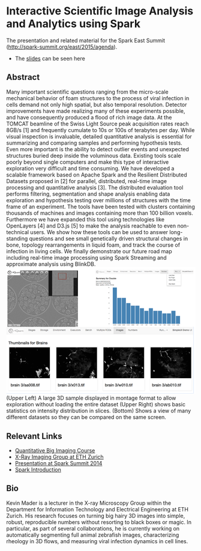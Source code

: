 # Interactive Scientific Image Analysis and Analytics using Spark
The presentation and related material for the Spark East Summit (http://spark-summit.org/east/2015/agenda).
- The [slides](https://rawgithub.com/4Quant/spark-east-2015/master/InteractiveAnalysis.html) can be seen here

## Abstract
Many important scientific questions ranging from the micro-scale mechanical behavior of foam structures to the process of viral infection in cells demand not only high spatial, but also temporal resolution. Detector improvements have made realizing many of these experiments possible, and have consequently produced a flood of rich image data. At the TOMCAT beamline of the Swiss Light Source peak acquisition rates reach 8GB/s [1] and frequently cumulate to 10s or 100s of terabytes per day. While visual inspection is invaluable, detailed quantitative analysis is essential for summarizing and comparing samples and performing hypothesis tests. Even more important is the ability to detect outlier events and unexpected structures buried deep inside the voluminous data. Existing tools scale poorly beyond single computers and make this type of interactive exploration very difficult and time consuming. We have developed a scalable framework based on Apache Spark and the Resilient Distributed Datasets proposed in [2] for parallel, distributed, real-time image processing and quantitative analysis [3]. The distributed evaluation tool performs filtering, segmentation and shape analysis enabling data exploration and hypothesis testing over millions of structures with the time frame of an experiment. The tools have been tested with clusters containing thousands of machines and images containing more than 100 billion voxels. Furthermore we have expanded this tool using technologies like OpenLayers [4] and D3.js [5] to make the analysis reachable to even non-technical users. We show how these tools can be used to answer long-standing questions and see small genetically driven structural changes in bone, topology rearrangements in liquid foam, and track the course of infection in living cells. We finally demonstrate our future road map including real-time image processing using Spark Streaming and approximate analysis using BlinkDB. 
![Figure 1](SparkDemo.png) 
(Upper Left) A large 3D sample displayed in montage format to allow exploration without loading the entire dataset (Upper Right) shows basic statistics on intensity distribution in slices. (Bottom) Shows a view of many different datasets so they can be compared on the same screen.

## Relevant Links
- [Quantitative Big Imaging Course](http://kmader.github.io/Quantitative-Big-Imaging-2015/)
- [X-Ray Imaging Group at ETH Zurich](http://www.biomed.ee.ethz.ch/research/x-ray_imaging)
- [Presentation at Spark Summit 2014](http://4quant.com/spark-summit-2014-presentation)
- [Spark Introduction](http://4quant.com/spark-introduction/)

## Bio
Kevin Mader is a lecturer in the X-ray Microscopy Group within the Department for Information Technology and Electrical Engineering at ETH Zurich. His research focuses on turning big hairy 3D images into simple, robust, reproducible numbers without resorting to black boxes or magic. In particular, as part of several collaborations, he is currently working on automatically segmenting full animal zebrafish images, characterizing rheology in 3D flows, and measuring viral infection dynamics in cell lines.
